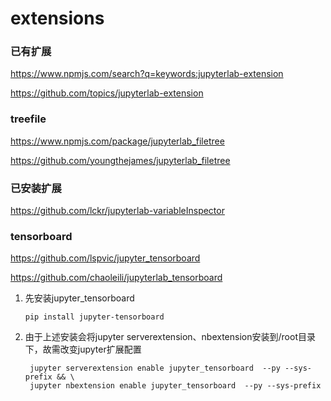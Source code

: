 # extensions

### 已有扩展

https://www.npmjs.com/search?q=keywords:jupyterlab-extension

https://github.com/topics/jupyterlab-extension

### treefile

https://www.npmjs.com/package/jupyterlab_filetree

https://github.com/youngthejames/jupyterlab_filetree

### 已安装扩展

<https://github.com/lckr/jupyterlab-variableInspector>

### tensorboard

<https://github.com/lspvic/jupyter_tensorboard>

<https://github.com/chaoleili/jupyterlab_tensorboard>

1. 先安装jupyter_tensorboard  

   ```shell
   pip install jupyter-tensorboard
   ```

   

2. 由于上述安装会将jupyter serverextension、nbextension安装到/root目录下，故需改变jupyter扩展配置

   ```shell
    jupyter serverextension enable jupyter_tensorboard  --py --sys-prefix && \
    jupyter nbextension enable jupyter_tensorboard  --py --sys-prefix
   ```

   

